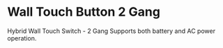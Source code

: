 # Wall Touch Button 2 Gang

Hybrid Wall Touch Switch - 2 Gang
Supports both battery and AC power operation.
